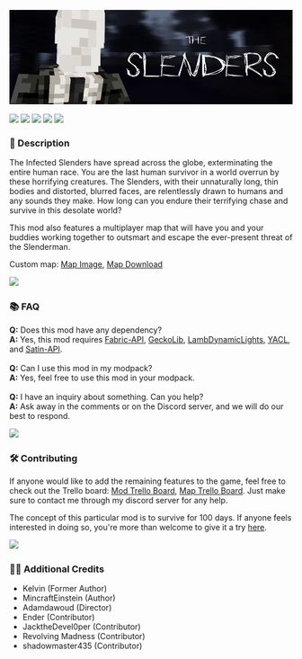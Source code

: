 ![Banner](https://raw.githubusercontent.com/Project-Alphaa/Slenderman/main/banner.png)

![](https://img.shields.io/badge/Mod_Loader-Fabric-6a6a6a?style=for-the-badge&labelColor=272727)
[![](https://img.shields.io/badge/-Github-6a6a6a?style=for-the-badge&labelColor=272727&logo=github)](https://github.com/Project-Alphaa/Slenders)
[![](https://img.shields.io/badge/-Curseforge-6a6a6a?style=for-the-badge&labelColor=272727&logo=curseforge)](https://curseforge.com/minecraft/mc-mods/slenders)
[![](https://img.shields.io/badge/-Modrinth-6a6a6a?style=for-the-badge&labelColor=272727&logo=modrinth)](https://modrinth.com/mod/the-slenderman)
[![](https://img.shields.io/badge/Discord-6a6a6a?style=for-the-badge&labelColor=272727&logo=discord)](https://discord.gg/nb3aNdVWtk)

### **📘 Description**
The Infected Slenders have spread across the globe, exterminating the entire human race. You are the last human survivor in a world overrun by these horrifying creatures. The Slenders, with their unnaturally long, thin bodies and distorted, blurred faces, are relentlessly drawn to humans and any sounds they make. How long can you endure their terrifying chase and survive in this desolate world?

This mod also features a multiplayer map that will have you and your buddies working together to outsmart and escape the ever-present threat of the Slenderman.

Custom map: [Map Image](https://drive.google.com/file/d/1uGYnUUFTsPg-59iyrXgmeuW6h_i91vQt/view?usp=sharing), [Map Download](https://drive.google.com/file/d/1XQDHgWuXKUrj73KCTGx8w5OinFneCHiF/view?usp=drive_link)

![](https://i.imgur.com/j8YAnhl.png)

### **📚 FAQ**
**Q:** Does this mod have any dependency?
<br>
**A:** Yes, this mod requires [Fabric-API](https://modrinth.com/mod/fabric-api), [GeckoLib](https://modrinth.com/mod/geckolib), [LambDynamicLights](https://modrinth.com/mod/lambdynamiclights), [YACL](https://modrinth.com/mod/yacl), and [Satin-API](https://modrinth.com/mod/satin-api).
<br><br>
**Q:** Can I use this mod in my modpack?
<br>
**A:** Yes, feel free to use this mod in your modpack.
<br><br>
**Q:** I have an inquiry about something. Can you help?
<br>
**A:** Ask away in the comments or on the Discord server, and we will do our best to respond.

![](https://i.imgur.com/j8YAnhl.png)

### **🛠 Contributing**
If anyone would like to add the remaining features to the game, feel free to check out the Trello board: [Mod Trello Board](https://trello.com/b/BmcUb06n/project-slenderman-main), [Map Trello Board](https://trello.com/b/l1NQgglA/project-slenderman-building). Just make sure to contact me through my discord server for any help.

The concept of this particular mod is to survive for 100 days. If anyone feels interested in doing so, you're more than welcome to give it a try [here](https://drive.google.com/drive/folders/1ktzk9z7oy2AW_2jvOAMThN_bHCH8q8Gy?usp=drive_link).

![](https://i.imgur.com/j8YAnhl.png)

### **🙎‍♂️ Additional Credits**
- Kelvin (Former Author)
- MincraftEinstein (Author)
- Adamdawoud (Director)
- Ender (Contributor)
- JacktheDevel0per (Contributor)
- Revolving Madness (Contributor)
- shadowmaster435 (Contributor)
